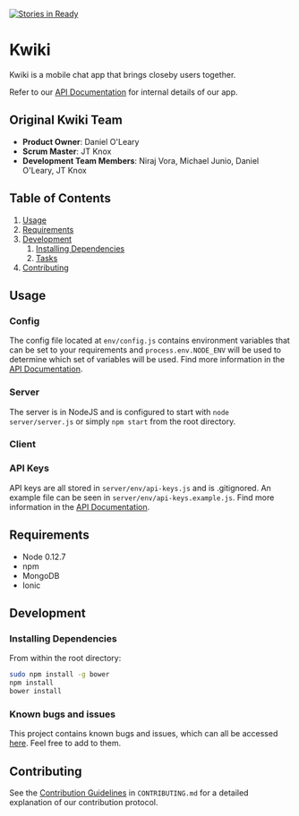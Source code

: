 [![Stories in Ready](https://badge.waffle.io/Ambiguous-Cicada/Ambiguous-Cicada.png?label=ready&title=Ready)](https://waffle.io/Ambiguous-Cicada/Ambiguous-Cicada)

# Kwiki

Kwiki is a mobile chat app that brings closeby users together.

Refer to our [API Documentation](APIDOCS.md) for internal details of our app.

## Original Kwiki Team

  - __Product Owner__: Daniel O'Leary
  - __Scrum Master__: JT Knox
  - __Development Team Members__: Niraj Vora, Michael Junio, Daniel O'Leary, JT Knox

## Table of Contents

1. [Usage](#usage)
1. [Requirements](#requirements)
1. [Development](#development)
    1. [Installing Dependencies](#installing-dependencies)
    1. [Tasks](#tasks)
1. [Contributing](#contributing)

## Usage

### Config
The config file located at `env/config.js` contains environment variables that can be set to your requirements and `process.env.NODE_ENV` will be used to determine which set of variables will be used.
Find more information in the [API Documentation](APIDOCS.md).

### Server
The server is in NodeJS and is configured to start with `node server/server.js` or simply `npm start` from the root directory.

### Client

### API Keys

API keys are all stored in `server/env/api-keys.js` and is .gitignored.
An example file can be seen in `server/env/api-keys.example.js`.
Find more information in the [API Documentation](APIDOCS.md).

## Requirements

- Node 0.12.7
- npm
- MongoDB
- Ionic

## Development

### Installing Dependencies

From within the root directory:

```sh
sudo npm install -g bower
npm install
bower install
```

### Known bugs and issues
This project contains known bugs and issues, which can all be accessed [here]('https://github.com/Ambiguous-Cicada/Ambiguous-Cicada/issues'). Feel free to add to them.

## Contributing

See the [Contribution Guidelines](CONTRIBUTING.md) in `CONTRIBUTING.md` for a detailed explanation of our contribution protocol.
